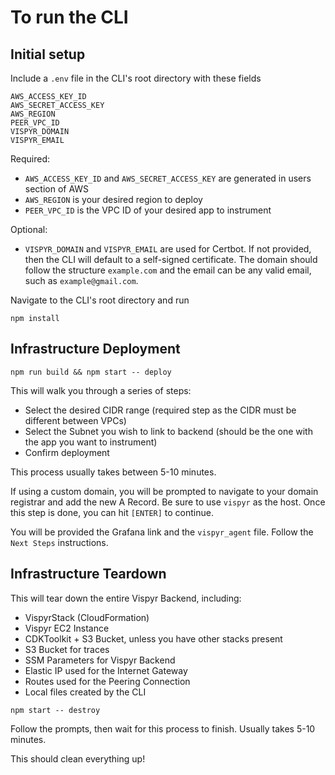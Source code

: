 # To run the CLI

## Initial setup

Include a `.env` file in the CLI's root directory with these fields

```
AWS_ACCESS_KEY_ID
AWS_SECRET_ACCESS_KEY
AWS_REGION
PEER_VPC_ID
VISPYR_DOMAIN
VISPYR_EMAIL
```

Required:
- `AWS_ACCESS_KEY_ID` and `AWS_SECRET_ACCESS_KEY` are generated in users section of AWS
- `AWS_REGION` is your desired region to deploy
- `PEER_VPC_ID` is the VPC ID of your desired app to instrument

Optional:
- `VISPYR_DOMAIN` and `VISPYR_EMAIL` are used for Certbot. If not provided, then the CLI will default to a self-signed certificate. The domain should follow the structure `example.com` and the email can be any valid email, such as `example@gmail.com`.

Navigate to the CLI's root directory and run 

```
npm install
```

## Infrastructure Deployment

```
npm run build && npm start -- deploy
```

This will walk you through a series of steps:
- Select the desired CIDR range (required step as the CIDR must be different between VPCs)
- Select the Subnet you wish to link to backend (should be the one with the app you want to instrument)
- Confirm deployment

This process usually takes between 5-10 minutes.

If using a custom domain, you will be prompted to navigate to your domain registrar and add the new A Record. Be sure to use `vispyr` as the host. Once this step is done, you can hit `[ENTER]` to continue.

You will be provided the Grafana link and the `vispyr_agent` file. Follow the `Next Steps` instructions.

## Infrastructure Teardown

This will tear down the entire Vispyr Backend, including:
- VispyrStack (CloudFormation)
- Vispyr EC2 Instance
- CDKToolkit + S3 Bucket, unless you have other stacks present
- S3 Bucket for traces
- SSM Parameters for Vispyr Backend
- Elastic IP used for the Internet Gateway
- Routes used for the Peering Connection
- Local files created by the CLI

```
npm start -- destroy
```

Follow the prompts, then wait for this process to finish. Usually takes 5-10 minutes.

This should clean everything up!
